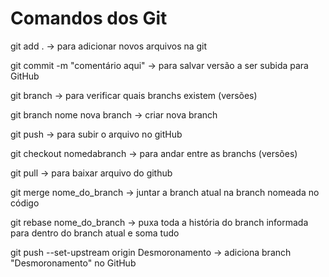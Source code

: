 # Comandos dos Git

<p>git add . -> para adicionar novos arquivos na git</p>
<p>git commit -m "comentário aqui" -> para salvar versão a ser subida para GitHub</p>
<p>git branch -> para verificar quais branchs existem (versões)</p>
<p>git branch nome nova branch -> criar nova branch</p>
<p>git push -> para subir o arquivo no gitHub</p>
<p>git checkout nomedabranch -> para andar entre as branchs (versões)</p>
<p>git pull -> para baixar arquivo do github</p>
<p>git merge nome_do_branch -> juntar a branch atual na branch nomeada no código</p>
<p>git rebase nome_do_branch -> puxa toda a história do branch informada para dentro do branch atual e soma tudo</p>
<p>git push --set-upstream origin Desmoronamento -> adiciona branch "Desmoronamento" no GitHub</p>

